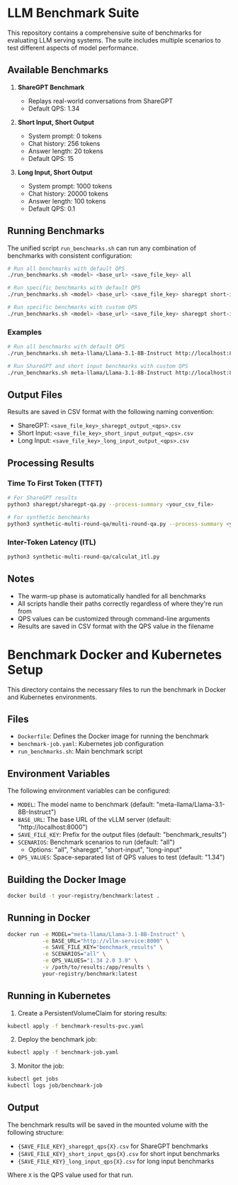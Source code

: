 # LLM Benchmark Suite

This repository contains a comprehensive suite of benchmarks for evaluating LLM serving systems. The suite includes multiple scenarios to test different aspects of model performance.

## Available Benchmarks

1. **ShareGPT Benchmark**
   - Replays real-world conversations from ShareGPT
   - Default QPS: 1.34

2. **Short Input, Short Output**
   - System prompt: 0 tokens
   - Chat history: 256 tokens
   - Answer length: 20 tokens
   - Default QPS: 15

3. **Long Input, Short Output**
   - System prompt: 1000 tokens
   - Chat history: 20000 tokens
   - Answer length: 100 tokens
   - Default QPS: 0.1

## Running Benchmarks

The unified script `run_benchmarks.sh` can run any combination of benchmarks with consistent configuration:

```bash
# Run all benchmarks with default QPS
./run_benchmarks.sh <model> <base_url> <save_file_key> all

# Run specific benchmarks with default QPS
./run_benchmarks.sh <model> <base_url> <save_file_key> sharegpt short-input

# Run specific benchmarks with custom QPS
./run_benchmarks.sh <model> <base_url> <save_file_key> sharegpt short-input 1.34 2.0 3.0
```

### Examples

```bash
# Run all benchmarks with default QPS
./run_benchmarks.sh meta-llama/Llama-3.1-8B-Instruct http://localhost:8000 /mnt/requests/benchmark all

# Run ShareGPT and short input benchmarks with custom QPS
./run_benchmarks.sh meta-llama/Llama-3.1-8B-Instruct http://localhost:8000 /mnt/requests/benchmark sharegpt short-input 1.34 2.0 3.0
```

## Output Files

Results are saved in CSV format with the following naming convention:
- ShareGPT: `<save_file_key>_sharegpt_output_<qps>.csv`
- Short Input: `<save_file_key>_short_input_output_<qps>.csv`
- Long Input: `<save_file_key>_long_input_output_<qps>.csv`

## Processing Results

### Time To First Token (TTFT)
```bash
# For ShareGPT results
python3 sharegpt/sharegpt-qa.py --process-summary <your_csv_file>

# For synthetic benchmarks
python3 synthetic-multi-round-qa/multi-round-qa.py --process-summary <your_csv_file>
```

### Inter-Token Latency (ITL)
```bash
python3 synthetic-multi-round-qa/calculat_itl.py
```

## Notes

- The warm-up phase is automatically handled for all benchmarks
- All scripts handle their paths correctly regardless of where they're run from
- QPS values can be customized through command-line arguments
- Results are saved in CSV format with the QPS value in the filename

# Benchmark Docker and Kubernetes Setup

This directory contains the necessary files to run the benchmark in Docker and Kubernetes environments.

## Files

- `Dockerfile`: Defines the Docker image for running the benchmark
- `benchmark-job.yaml`: Kubernetes job configuration
- `run_benchmarks.sh`: Main benchmark script

## Environment Variables

The following environment variables can be configured:

- `MODEL`: The model name to benchmark (default: "meta-llama/Llama-3.1-8B-Instruct")
- `BASE_URL`: The base URL of the vLLM server (default: "http://localhost:8000")
- `SAVE_FILE_KEY`: Prefix for the output files (default: "benchmark_results")
- `SCENARIOS`: Benchmark scenarios to run (default: "all")
  - Options: "all", "sharegpt", "short-input", "long-input"
- `QPS_VALUES`: Space-separated list of QPS values to test (default: "1.34")

## Building the Docker Image

```bash
docker build -t your-registry/benchmark:latest .
```

## Running in Docker

```bash
docker run -e MODEL="meta-llama/Llama-3.1-8B-Instruct" \
           -e BASE_URL="http://vllm-service:8000" \
           -e SAVE_FILE_KEY="benchmark_results" \
           -e SCENARIOS="all" \
           -e QPS_VALUES="1.34 2.0 3.0" \
           -v /path/to/results:/app/results \
           your-registry/benchmark:latest
```

## Running in Kubernetes

1. Create a PersistentVolumeClaim for storing results:
```bash
kubectl apply -f benchmark-results-pvc.yaml
```

2. Deploy the benchmark job:
```bash
kubectl apply -f benchmark-job.yaml
```

3. Monitor the job:
```bash
kubectl get jobs
kubectl logs job/benchmark-job
```

## Output

The benchmark results will be saved in the mounted volume with the following structure:
- `{SAVE_FILE_KEY}_sharegpt_qps{X}.csv` for ShareGPT benchmarks
- `{SAVE_FILE_KEY}_short_input_qps{X}.csv` for short input benchmarks
- `{SAVE_FILE_KEY}_long_input_qps{X}.csv` for long input benchmarks

Where `X` is the QPS value used for that run. 
